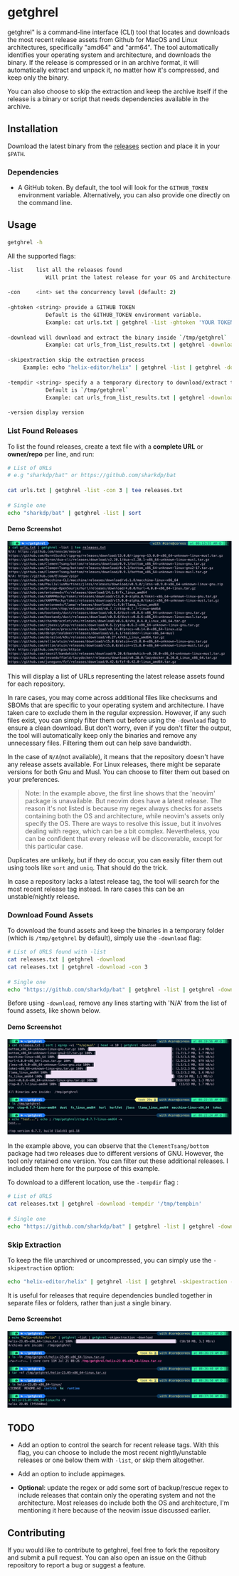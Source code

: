 # getghrel

getghrel" is a command-line interface (CLI) tool that locates and downloads the most recent release assets from Github for MacOS and Linux architectures, specifically "amd64" and "arm64". The tool automatically identifies your operating system and architecture, and downloads the binary. If the release is compressed or in an archive format, it will automatically extract and unpack it, no matter how it's compressed, and keep only the binary.

You can also choose to skip the extraction and keep the archive itself if the release is a binary or script that needs dependencies available in the archive.

## Installation

Download the latest binary from the [releases](https://github.com/kavishgr/getghrel/releases) section and place it in your `$PATH`. 

### Dependencies

- A GitHub token. By default, the tool will look for the `GITHUB_TOKEN` environment variable. Alternatively, you can also provide one directly on the command line.

## Usage

```sh
getghrel -h
```

All the supported flags:

```sh
-list    list all the releases found
            Will print the latest release for your OS and Architecture.

-con     <int> set the concurrency level (default: 2)

-ghtoken <string> provide a GITHUB TOKEN
            Default is the GITHUB_TOKEN environment variable.
            Example: cat urls.txt | getghrel -list -ghtoken 'YOUR TOKEN' | sort

-download will download and extract the binary inside `/tmp/getghrel`
            Example: cat urls_from_list_results.txt | getghrel -download 

-skipextraction skip the extraction process
	 Example: echo "helix-editor/helix" | getghrel -list | getghrel -download -skipextraction

-tempdir <string> specify a a temporary directory to download/extract the binaries
            Default is `/tmp/getghrel`
            Example: cat urls_from_list_results.txt | getghrel -download -tempdir /tmp/test

-version display version
```

### List Found Releases

To list the found releases, create a text file with a **complete URL** or **owner/repo** per line, and run:

```sh
# List of URLs
# e.g "sharkdp/bat" or https://github.com/sharkdp/bat

cat urls.txt | getghrel -list -con 3 | tee releases.txt

# Single one
echo "sharkdp/bat" | getghrel -list | sort
```

#### Demo Screenshot

![-list](examples/list-flag.jpg)


This will display a list of URLs representing the latest release assets found for each repository.

In rare cases, you may come across additional files like checksums and SBOMs that are specific to your operating system and architecture. I have taken care to exclude them in the regular expression. However, if any such files exist, you can simply filter them out before using the `-download` flag to ensure a clean download. But don't worry, even if you don't filter the output, the tool will automatically keep only the binaries and remove any unnecessary files. Filtering them out can help save bandwidth.

In the case of `N/A`(not available), it means that the repository doesn't have any release assets available. For Linux releases, there might be separate versions for both Gnu and Musl. You can choose to filter them out based on your preferences.

> Note: In the example above, the first line shows that the 'neovim' package is unavailable. But neovim does have a latest release. The reason it's not listed is because my regex always checks for assets containing both the OS and architecture, while neovim's assets only specify the OS. There are ways to resolve this issue, but it involves dealing with regex, which can be a bit complex. Nevertheless, you can be confident that every release will be discoverable, except for this particular case.

Duplicates are unlikely, but if they do occur, you can easily filter them out using tools like `sort` and `uniq`. That should do the trick.

In case a repository lacks a latest release tag, the tool will search for the most recent release tag instead. In rare cases this can be an unstable/nightly release.

### Download Found Assets

To download the found assets and keep the binaries in a temporary folder (which is `/tmp/getghrel` by default), simply use the `-download` flag:

```sh
# List of URLS found with -list
cat releases.txt | getghrel -download
cat releases.txt | getghrel -download -con 3

# Single one
echo "https://github.com/sharkdp/bat" | getghrel -list | getghrel -download
```

Before using `-download`, remove any lines starting with 'N/A' from the list of found assets, like shown below.

#### Demo Screenshot

![-download](examples/download-flag.jpg)


In the example above, you can observe that the `ClementTsang/bottom` package had two releases due to different versions of GNU. However, the tool only retained one version. You can filter out these additional releases. I included them here for the purpose of this example.

To download to a different location, use the `-tempdir` flag :

```sh
# List of URLS
cat releases.txt | getghrel -download -tempdir '/tmp/tempbin'

# Single one
echo "https://github.com/sharkdp/bat" | getghrel -list | getghrel -download -tempdir '/tmp/tempbin'
```

### Skip Extraction

To keep the file unarchived or uncompressed, you can simply use the `-skipextraction` option:

```sh
echo "helix-editor/helix" | getghrel -list | getghrel -skipextraction -download
```

It is useful for releases that require dependencies bundled together in separate files or folders, rather than just a single binary.

#### Demo Screenshot

![-skipextraction](examples/skipextraction-flag.jpg)

## TODO

- Add an option to control the search for recent release tags. With this flag, you can choose to include the most recent nightly/unstable releases or one below them with `-list`, or skip them altogether. 

- Add an option to include appimages.

- **Optional**: update the regex or add some sort of backup/rescue regex to include releases that contain only the operating system and not the architecture. Most releases do include both the OS and architecture, I'm mentioning it here because of the neovim issue discussed earlier.

## Contributing

If you would like to contribute to getghrel, feel free to fork the repository and submit a pull request. You can also open an issue on the Github repository to report a bug or suggest a feature.